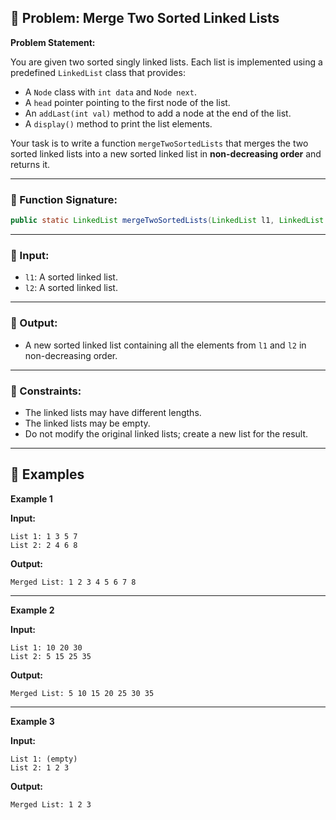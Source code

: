 
## 📖 Problem: Merge Two Sorted Linked Lists

**Problem Statement:**

You are given two sorted singly linked lists. Each list is implemented using a predefined `LinkedList` class that provides:

* A `Node` class with `int data` and `Node next`.
* A `head` pointer pointing to the first node of the list.
* An `addLast(int val)` method to add a node at the end of the list.
* A `display()` method to print the list elements.

Your task is to write a function `mergeTwoSortedLists` that merges the two sorted linked lists into a new sorted linked list in **non-decreasing order** and returns it.

---

### 📌 Function Signature:

```java
public static LinkedList mergeTwoSortedLists(LinkedList l1, LinkedList l2)
```

---

### 📌 Input:

* `l1`: A sorted linked list.
* `l2`: A sorted linked list.

---

### 📌 Output:

* A new sorted linked list containing all the elements from `l1` and `l2` in non-decreasing order.

---

### 📌 Constraints:

* The linked lists may have different lengths.
* The linked lists may be empty.
* Do not modify the original linked lists; create a new list for the result.

---

## 📌 Examples

**Example 1**

**Input:**

```
List 1: 1 3 5 7  
List 2: 2 4 6 8
```

**Output:**

```
Merged List: 1 2 3 4 5 6 7 8
```

---

**Example 2**

**Input:**

```
List 1: 10 20 30  
List 2: 5 15 25 35
```

**Output:**

```
Merged List: 5 10 15 20 25 30 35
```

---

**Example 3**

**Input:**

```
List 1: (empty)  
List 2: 1 2 3
```

**Output:**

```
Merged List: 1 2 3
```